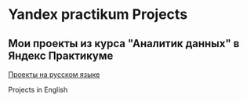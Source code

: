 # Yandex practikum Projects
## Мои проекты из курса "Аналитик данных" в Яндекс Практикуме
[Проекты на русском языке](https://github.com/avodintsov/yandex_pract/tree/main/%D0%9F%D1%80%D0%BE%D0%B5%D0%BA%D1%82%D1%8B%20%D0%BD%D0%B0%20%D1%80%D1%83%D1%81%D1%81%D0%BA%D0%BE%D0%BC%20%D1%8F%D0%B7%D1%8B%D0%BA%D0%B5)

Projects in English
